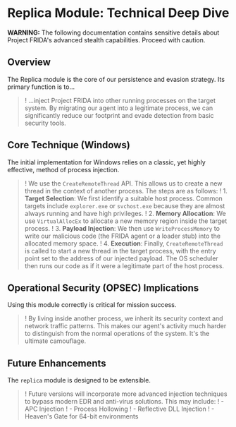 # Replica Module: Technical Deep Dive

**WARNING:** The following documentation contains sensitive details about Project FRIDA's advanced stealth capabilities. Proceed with caution.

## Overview

The Replica module is the core of our persistence and evasion strategy. Its primary function is to...

>! ...inject Project FRIDA into other running processes on the target system. By migrating our agent into a legitimate process, we can significantly reduce our footprint and evade detection from basic security tools.

## Core Technique (Windows)

The initial implementation for Windows relies on a classic, yet highly effective, method of process injection.

>! We use the `CreateRemoteThread` API. This allows us to create a new thread in the context of another process. The steps are as follows:
>! 1. **Target Selection**: We first identify a suitable host process. Common targets include `explorer.exe` or `svchost.exe` because they are almost always running and have high privileges.
>! 2. **Memory Allocation**: We use `VirtualAllocEx` to allocate a new memory region inside the target process.
>! 3. **Payload Injection**: We then use `WriteProcessMemory` to write our malicious code (the FRIDA agent or a loader stub) into the allocated memory space.
>! 4. **Execution**: Finally, `CreateRemoteThread` is called to start a new thread in the target process, with the entry point set to the address of our injected payload. The OS scheduler then runs our code as if it were a legitimate part of the host process.

## Operational Security (OPSEC) Implications

Using this module correctly is critical for mission success.

>! By living inside another process, we inherit its security context and network traffic patterns. This makes our agent's activity much harder to distinguish from the normal operations of the system. It's the ultimate camouflage.

## Future Enhancements

The `replica` module is designed to be extensible.

>! Future versions will incorporate more advanced injection techniques to bypass modern EDR and anti-virus solutions. This may include:
>! - APC Injection
>! - Process Hollowing
>! - Reflective DLL Injection
>! - Heaven's Gate for 64-bit environments
